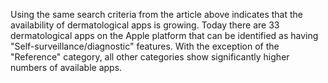Using the same search criteria from the article above indicates that the availability of dermatological apps is growing. Today there are 33 dermatological apps on the Apple platform that can be identified as having "Self-surveillance/diagnostic" features. With the exception of the "Reference" category, all other categories show significantly higher numbers of available apps. 

